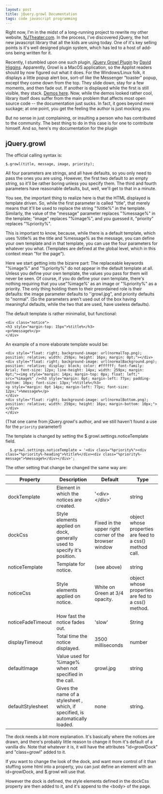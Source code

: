 ```yaml
---
layout: post
title: jQuery.growl Documentation
tags: code javascript programming 
---
```


Right now, I'm in the midst of a long-running project to rewrite my other website, [NJTheater.com](http://www.njtheater.com).  In the process, I've discovered jQuery, the hot new javascript library that all the kids are using today.   One of it's key selling points is it's well designed plugin system, which has led to a host of add-ons being written for it. 

Recently, I stumbled upon one such plugin, [jQuery Growl Plugin](http://www.fragmentedcode.com/jquery-growl) by [David Higgins](http://www.fragmentedcode.com/).  Apparently, Growl is a MacOS application, so the Applist readers should by now figured out what it does.  For the Windows/Linux folk, it displays a little popup alert box, sort-of like the Messenger "toaster" popup, except they come down from the top.  They slide down, stay for a few moments, and then fade out.  If another is displayed while the first is still visible, they stack.  [Demos here](http://projects.zoulcreations.com/jquery/growl/).  Now, while the demos looked rather cool, library itself does suffer from the main problem that affects most open source code -- the documentation just sucks.  In fact, it goes beyond mere suckage; at one point, you get the feeling the author is just mocking you.

But no sense in just complaining, or insulting a person who has contributed to the community.  The best thing to do in this case is for one to contribute himself.  And so, here's my documentation for the plugin

## jQuery.growl

The official calling syntax is:

	$.growl(title, message, image, priority);
	
All four parameters are strings, and all have defaults, so you only need to pass the ones you are using.  However, the first two default to an empty string, so it'll be rather boring unless you specify them.  The third and fourth parameters have reasonable defaults, but, well, we'll get to that in a minute.

You see, the important thing to realize here is that the HTML displayed is template driven.  So, while the first parameter is called "title", that merely means that it'll be used to replace the string "%title%" in the template.  Similarly, the value of the "message" parameter replaces "%message%" in the template; "image" replaces "%image%", and you guessed it, "priority" replaces "%priority%".

This is important to know, because, while there is a default template, which uses %title% as the title and %message% as the message, you can define your own template and in that template, you can use the four parameters for whatever you what.  (Templates are defined at the global level, which in this context mean "for the page").

Here we start getting into the bizarre part:  The replaceable keywords "%image%" and "%priority%" do not appear in the default template at all. Unless you define your own template, the values you pass for them will never be seen. Of course, if you do define your own template, there's nothing requiring that you use"%image%' as an image or "%priority%" as a priority.  The only thing holding them to their preordained role is their defaults: the image parameter defaults to ''growl.jpg", and priority defaults to "normal". (So the parameters aren't used out of the box having meaningful defaults, while the two that are used, have useless defaults).

The default template is rather minimalist, but functional:

    <div class="notice">
    <h3 style="margin-top: 15px">%title%</h3>
    <p>%message%</p>
    </div>

An example of a more elaborate template would be:

    <div style="float: right; background-image: url(normalTop.png); position: relative; width: 259px; height: 16px; margin: 0pt;"></div>
    <div style="float: right; background-image: url(normalBackground.png); position: relative; display: block; color: #ffffff; font-family: Arial; font-size: 12px; line-height: 14px; width: 259px; margin: 0pt;"><img style="margin: 14px; margin-top: 0px; float: left;" src="%image%" /><h3 style="margin: 0pt; margin-left: 77px; padding-bottom: 10px; font-size: 13px;">%title%</h3>
    <p style="margin: 0pt 14px; margin-left: 77px; font-size: 12px;">%message%</p>
    </div>
    <div style="float: right; background-image: url(normalBottom.png); position: relative; width: 259px; height: 16px; margin-bottom: 10px;"></div>
    </div>


(That one came from jQuery.growl's author, and we still haven't found a use for the `priority` parameter!)

The template is changed by setting the $.growl.settings.noticeTemplate field.

	  $.growl.settings.noticeTemplate = '<div class="%priority%"><div class="%priority%-heading">%title%</div><div class="%priority%-message">%message%</div></div>';

The other setting that change be changed the same way are:


  Property | Description | Default|Type
  ---------|-------------|--------|----
  dockTemplate|Element in which the notices are created.|'&lt;div&gt;&lt;/div&gt;'|string
  dockCss|Style elements applied on dock, generally used to specify it's position.|Fixed in the upper right corner of the browser window|object whose properties are feed to a css() method call.
  noticeTemplate|Template for notice.|(see above)|string
  noticeCss|Style elements applied on notice.|White on Green at 3/4 opacity.|object whose properties are fed to a css() method.
  noticeFadeTimeout|How fast the notice fades out.|'slow'|String|Number, suitable for use in an animate() method call.
  displayTimeout|Total time the notice displayed.|3500 milliseconds|number
defaultImage|Value used for %image% when not specified in the call.|growl.jpg|string
  defaultStylesheet|Gives the name of a stylesheet , which, if specified, is automatically loaded.|none|string.

The dock needs a bit more explanation.  It's basically where the notices are drawn, and there's probably little reason to change it from it's default of a vanilla div.  Note that whatever it is, it will have the attributes "id=growlDock" and "class=growl" added to it.

If you want to change the look of the dock, and want more control of it than stuffing some html into a property, you can just define an element with an id=growlDock, and $.growl will use that.

However the dock is defined, the style elements defined in the dockCss property are then added to it, and it's append to the &lt;body&gt; of the page.
